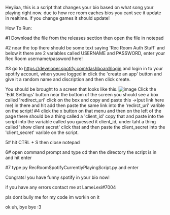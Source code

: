 Heyiiaa, this is a script that changes your bio based on what song your playing right now. due to how rec room caches bios you cant see it update in realtime. if you change games it should update!

How To Run:

#1 Download the file from the releases section then open the file in notepad

#2 near the top there should be some text saying 'Rec Room Auth Stuff' and below it there are 2 variables called USERNAME and PASSWORD, enter your Rec Room username/password here!

#3 go to https://developer.spotify.com/dashboard/login and login in to your spotify account, when youve logged in click the 'create an app' button and give it a random name and discription and then click create. 

You should be brought to a screen that looks like this. 
![image](https://user-images.githubusercontent.com/105751836/197631198-9cd572f9-d68c-44fa-92ce-c0a9cd49e1a6.png)
Click the 'Edit Settings' button near the bottom of the screen you should see a box called 'redirect_uri' click on the box and copy and paste this ->(put link here me) in there and hit add then paste the same link into the 'redirct_uri' varible on the script!
#4 click the x button on that menu and then on the left of the page there should be a thing called a 'client_id' copy that and paste into the script into the variable called you guessed it client_id, under taht a thing called 'show client secret' click that and then paste the client_secret into the 'client_secret' varible on the script.

5# hit CTRL + S then close notepad

6# open command prompt and type cd then the directory the script is in and hit enter

#7 type py RecRoomSpotifyCurrentlyPlayingScript.py and enter 


Congrats! you have funny spotify in your bio now!

if you have any errors contact me at LameLexi#7004






pls dont bully me for my code im workin on it

ok uh, bye bye :3
